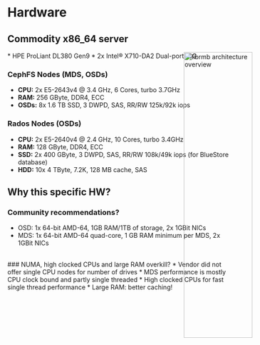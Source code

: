 <!-- .slide: data-state="section-break" id="section-break-5" data-timing="10s" -->
# Hardware


<!-- .slide: data-state="normal" id="hardware-0" data-timing="20s" data-menu-title="Hardware" -->
## Commodity x86_64 server
<div>
     <img style="position: absolute; width: 40%; left: 65%; " alt="librmb architecture overview"
          data-src="images/HPE-DL380Gen9.jpg" />
</div>
* HPE ProLiant DL380 Gen9
* 2x Intel® X710-DA2 Dual-port 10G

### CephFS Nodes (MDS, OSDs) <!-- .element: class="fragment" data-fragment-index="0" -->
* <!-- .element: class="fragment" data-fragment-index="1" --> <b>CPU:</b> 2x E5-2643v4 @ 3.4 GHz, 6 Cores, turbo 3.7GHz
* <!-- .element: class="fragment" data-fragment-index="1" --> <b>RAM:</b> 256 GByte, DDR4, ECC
* <!-- .element: class="fragment" data-fragment-index="1" --> <b>OSDs:</b> 8x 1.6 TB SSD, 3 DWPD, SAS, RR/RW 125k/92k iops

### Rados Nodes (OSDs) <!-- .element: class="fragment" data-fragment-index="2" -->
* <!-- .element: class="fragment" data-fragment-index="3" --> <b>CPU:</b> 2x E5-2640v4 @ 2.4 GHz, 10 Cores, turbo 3.4GHz
* <!-- .element: class="fragment" data-fragment-index="3" --> <b>RAM:</b> 128 GByte, DDR4, ECC
* <!-- .element: class="fragment" data-fragment-index="3" --> <b>SSD:</b> 2x 400 GByte, 3 DWPD, SAS, RR/RW 108k/49k iops (for BlueStore database)
* <!-- .element: class="fragment" data-fragment-index="3" --> <b>HDD:</b> 10x 4 TByte, 7.2K, 128 MB cache, SAS


<!-- .slide: data-state="normal" id="hardware-3" data-timing="20s" data-menu-title="Hardware specs" -->
## Why this specific HW?

### Community recommendations? <!-- .element: class="fragment" data-fragment-index="0" -->
* <!-- .element: class="fragment" data-fragment-index="0" --> OSD: 1x 64-bit AMD-64, 1GB RAM/1TB of storage, 2x 1GBit NICs
* <!-- .element: class="fragment" data-fragment-index="0" --> MDS: 1x 64-bit AMD-64 quad-core, 1 GB RAM minimum per MDS, 2x 1GBit NICs

<br>
### NUMA, high clocked CPUs and large RAM overkill? <!-- .element: class="fragment" data-fragment-index="1" -->
* <!-- .element: class="fragment" data-fragment-index="2" --> Vendor did not offer single CPU nodes for number of drives
* <!-- .element: class="fragment" data-fragment-index="3" --> MDS performance is mostly CPU clock bound and partly single threaded
  * <!-- .element: class="fragment" data-fragment-index="3" --> High clocked CPUs for fast single thread performance
* <!-- .element: class="fragment" data-fragment-index="4" --> Large RAM: better caching!

